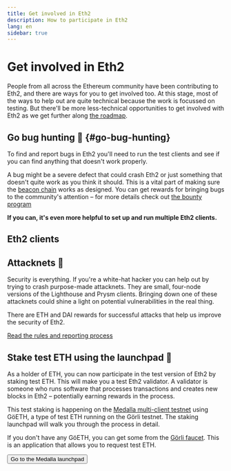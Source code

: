 ```yaml
---
title: Get involved in Eth2
description: How to participate in Eth2
lang: en
sidebar: true
---
```


# Get involved in Eth2

People from all across the Ethereum community have been contributing to Eth2, and there are ways for you to get involved too. At this stage, most of the ways to help out are quite technical because the work is focussed on testing. But there'll be more less-technical opportunities to get involved with Eth2 as we get further along [the roadmap](/en/eth2/roadmap/).

## Go bug hunting 🐛 {#go-bug-hunting}

To find and report bugs in Eth2 you'll need to run the test clients and see if you can find anything that doesn't work properly.

A bug might be a severe defect that could crash Eth2 or just something that doesn't quite work as you think it should. This is a vital part of making sure the [beacon chain](/en/eth2/the-beacon-chain) works as designed. You can get rewards for bringing bugs to the community's attention – for more details check out [the bounty program](https://notes.ethereum.org/@djrtwo/phase0-bounty)

**If you can, it's even more helpful to set up and run multiple Eth2 clients.**

## Eth2 clients

<Eth2Clients/>

## Attacknets 🤺

Security is everything. If you're a white-hat hacker you can help out by trying to crash purpose-made attacknets. They are small, four-node versions of the Lighthouse and Prysm clients. Bringing down one of these attacknets could shine a light on potential vulnerabilities in the real thing.

There are ETH and DAI rewards for successful attacks that help us improve the security of Eth2.

[Read the rules and reporting process](https://github.com/ethereum/public-attacknets)

## Stake test ETH using the launchpad 🚀

As a holder of ETH, you can now participate in the test version of Eth2 by staking test ETH. This will make you a test Eth2 validator. A validator is someone who runs software that processes transactions and creates new blocks in Eth2 – potentially earning rewards in the process.

This test staking is happening on the [Medalla multi-client testnet](https://github.com/goerli/medalla/blob/master/medalla/README.md) using GöETH, a type of test ETH running on the Görli testnet. The staking launchpad will walk you through the process in detail.

If you don't have any GöETH, you can get some from the [Görli faucet](https://faucet.goerli.mudit.blog/). This is an application that allows you to request test ETH.

<Button to="https://medalla.launchpad.ethereum.org/">Go to the Medalla launchpad</Button>

